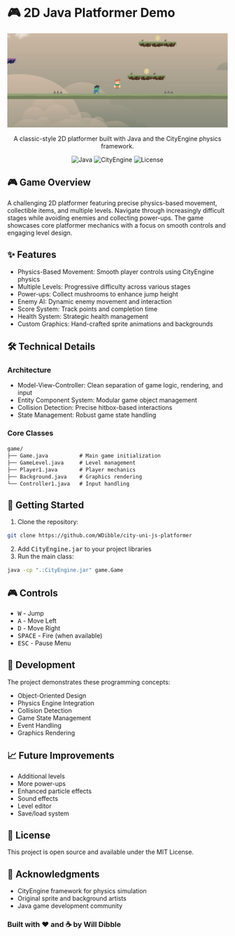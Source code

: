 # 🎮 2D Java Platformer Demo
<div align="center">

![Game Preview](/gitAssets/preview.png)

A classic-style 2D platformer built with Java and the CityEngine physics framework.

<img alt="Java" src="https://img.shields.io/badge/Java-8+-red.svg">
<img alt="CityEngine" src="https://img.shields.io/badge/CityEngine-1.0-blue.svg">
<img alt="License" src="https://img.shields.io/badge/License-MIT-green.svg">
</div>

## 🎮 Game Overview
A challenging 2D platformer featuring precise physics-based movement, collectible items, and multiple levels. Navigate through increasingly difficult stages while avoiding enemies and collecting power-ups. The game showcases core platformer mechanics with a focus on smooth controls and engaging level design.

## ✨ Features
- Physics-Based Movement: Smooth player controls using CityEngine physics
- Multiple Levels: Progressive difficulty across various stages
- Power-ups: Collect mushrooms to enhance jump height
- Enemy AI: Dynamic enemy movement and interaction
- Score System: Track points and completion time
- Health System: Strategic health management
- Custom Graphics: Hand-crafted sprite animations and backgrounds

## 🛠️ Technical Details

### Architecture
- Model-View-Controller: Clean separation of game logic, rendering, and input
- Entity Component System: Modular game object management
- Collision Detection: Precise hitbox-based interactions
- State Management: Robust game state handling

### Core Classes
```
game/
├── Game.java          # Main game initialization
├── GameLevel.java     # Level management
├── Player1.java       # Player mechanics
├── Background.java    # Graphics rendering
└── Controller1.java   # Input handling
```


## 🚀 Getting Started
1. Clone the repository:
```bash
git clone https://github.com/WDibble/city-uni-js-platformer
```
2. Add <kbd>CityEngine.jar</kbd> to your project libraries
3. Run the main class:
```bash
java -cp ".:CityEngine.jar" game.Game
```

## 🎮 Controls
- <kbd>W</kbd> - Jump
- <kbd>A</kbd> - Move Left
- <kbd>D</kbd> - Move Right
- <kbd>SPACE</kbd> - Fire (when available)
- <kbd>ESC</kbd> - Pause Menu

## 🔧 Development
The project demonstrates these programming concepts:
- Object-Oriented Design
- Physics Engine Integration
- Collision Detection
- Game State Management
- Event Handling
- Graphics Rendering

## 📈 Future Improvements
- Additional levels
- More power-ups
- Enhanced particle effects
- Sound effects
- Level editor
- Save/load system

## 📝 License
This project is open source and available under the MIT License.

## 🙏 Acknowledgments
- CityEngine framework for physics simulation
- Original sprite and background artists
- Java game development community

### Built with ❤️ and ☕ by Will Dibble